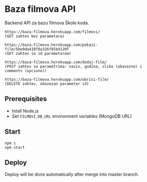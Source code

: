 # Baza filmova API

Backend API za bazu filmova Škole koda.

```
https://baza-filmova.herokuapp.com/filmovi/ 
(GET zahtev bez parametara)

https://baza-filmova.herokuapp.com/pokazi-film/5be9da410f0a326f85bd120f
(GET zahtev sa id parametarom)

https://baza-filmova.herokuapp.com/dodaj-film/  
(POST zahtev sa parametrima: naziv, godina, slika (obavezno) i comments (opciono))

https://baza-filmova.herokuapp.com/obrisi-film/
(DELETE zahtev, obavezan parametar id)
```

## Prerequisites

- Intall Node.js
- Set `FILMOVI_DB_URL` environment variables (MongoDB URL)

## Start

```
npm i
npm start
```

## Deploy

Deploy will be done automatically after merge into master branch. 
